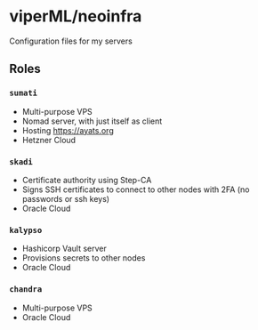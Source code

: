 # viperML/neoinfra

Configuration files for my servers

## Roles

### `sumati`
- Multi-purpose VPS
- Nomad server, with just itself as client
- Hosting https://ayats.org
- Hetzner Cloud

### `skadi`
- Certificate authority using Step-CA
- Signs SSH certificates to connect to other nodes with 2FA (no passwords or ssh keys)
- Oracle Cloud

### `kalypso`
- Hashicorp Vault server
- Provisions secrets to other nodes
- Oracle Cloud

### `chandra`
- Multi-purpose VPS
- Oracle Cloud
